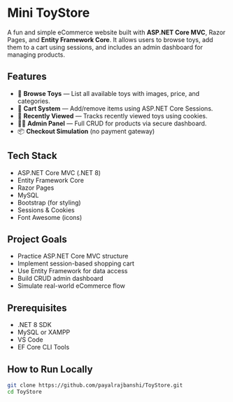 # Mini ToyStore 

A fun and simple eCommerce website built with **ASP.NET Core MVC**, Razor Pages, and **Entity Framework Core**. It allows users to browse toys, add them to a cart using sessions, and includes an admin dashboard for managing products.


## Features

- 🧸 **Browse Toys** — List all available toys with images, price, and categories.
- 🛒 **Cart System** — Add/remove items using ASP.NET Core Sessions.
- 🧠 **Recently Viewed** — Tracks recently viewed toys using cookies.
- 🧑‍💼 **Admin Panel** — Full CRUD for products via secure dashboard.
- 📦 **Checkout Simulation** (no payment gateway)

## Tech Stack

- ASP.NET Core MVC (.NET 8)
- Entity Framework Core
- Razor Pages
- MySQL
- Bootstrap  (for styling)
- Sessions & Cookies
- Font Awesome (icons)

## Project Goals

- Practice ASP.NET Core MVC structure
- Implement session-based shopping cart
- Use Entity Framework for data access
- Build CRUD admin dashboard
- Simulate real-world eCommerce flow

## Prerequisites

- .NET 8 SDK
- MySQL or XAMPP
-  VS Code
- EF Core CLI Tools  

## How to Run Locally
 ```bash
 git clone https://github.com/payalrajbanshi/ToyStore.git
 cd ToyStore
